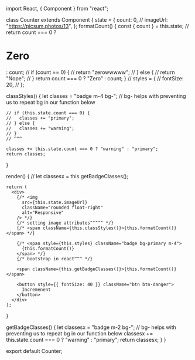 import React, { Component } from "react";

class Counter extends Component {
  state = {
    count: 0,
    // imageUrl: "https://picsum.photos/13",
  };
  formatCount() {
    const { count } = this.state;
    // return count === 0 ? <h1>Zero </h1> : count;
    // if (count == 0) {
    //   return "zerowwwww";
    // } else {
    //   return "Nope";
    // }
    return count === 0 ? "Zero" : count;
  }
  //   styles = {
  //     fontSize: 20,
  //   };

  classStyles() {
    let classes = "badge m-4 bg-";
    // bg- helps with preventing us to repeat bg in our function below

    // if (this.state.count === 0) {
    //   classes += "primary";
    // } else {
    //   classes += "warning";
    // }
    // ^^^

    classes += this.state.count === 0 ? "warning" : "primary";
    return classes;
  }

  render() {
    // let classesx = this.getBadgeClasses();

    return (
      <div>
        {/* <img
          src={this.state.imageUrl}
          className="rounded float-right"
          alt="Responsive"
        /> */}
        {/* setting image attributes^^^^^ */}
        {/* <span className={this.classStyles()}>{this.formatCount()}</span> */}

        {/* <span style={this.styles} className="badge bg-primary m-4">
          {this.formatCount()}
        </span> */}
        {/* bootstrap in react^^^ */}

        <span className={this.getBadgeClasses()}>{this.formatCount()}</span>

        <button style={{ fontSize: 40 }} className="btn btn-danger">
          Incremenent
        </button>
      </div>
    );
  }

  getBadgeClasses() {
    let classesx = "badge m-2 bg-";
    // bg- helps with preventing us to repeat bg in our function below
    classesx += this.state.count === 0 ? "warning" : "primary";
    return classesx;
  }
}

export default Counter;

